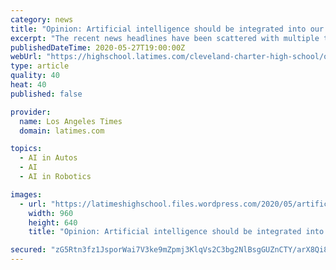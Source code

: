```yaml
---
category: news
title: "Opinion: Artificial intelligence should be integrated into our workforce"
excerpt: "The recent news headlines have been scattered with multiple topics of discussion on Artificial Intelligence, or AI, and its wide application. Artificial Intelligence has been altering and mediating all forms of human interaction,"
publishedDateTime: 2020-05-27T19:00:00Z
webUrl: "https://highschool.latimes.com/cleveland-charter-high-school/opinion-artificial-intelligence-should-be-integrated-into-our-workforce/"
type: article
quality: 40
heat: 40
published: false

provider:
  name: Los Angeles Times
  domain: latimes.com

topics:
  - AI in Autos
  - AI
  - AI in Robotics

images:
  - url: "https://latimeshighschool.files.wordpress.com/2020/05/artificial-intelligence-3382507_960_720.jpg"
    width: 960
    height: 640
    title: "Opinion: Artificial intelligence should be integrated into our workforce"

secured: "zG5Rtn3fz1JsporWai7V3ke9mZpmj3KlqVs2C3bg2NlBsgGUZnCTY/arX8Qi85j8AQEfmwZNfpjRXoXTNmhRIOHg85pIC0IH2803Kp6jrECzknwk2yiV1zdvVgjYTKzy9ldeQ9Fq4AgEBwRu5ur9odvoNthftAzLToUTIyJtR7skB/XnXpxxluuv4d3RvvaJRZwVDYPBLdcP8RLibLgQFhBk12ZWwENu3uManpjzFASQWV7Lop37rb4bx1RBqiPNhsKTfdzzJFv0aBhGJObGEqgbiYxJALzSK5Ewy/f0sXpF2ja35PPuGvJ0gac/xe1toba1mp3q7/OaY4n7S0ohUqedmtkj6dL3eOG9P6SrQLEhlkbDpJaYcdwlG0nac4iB96UTRJcV6z3jkHOyn4k5/h9JY/IrT0lGN/QAzk6qL0hkBQqW7UJsL5Wid3RA1VR84q86g9prX8bA7fAi4a0N9uDwnngBWA5REsG08eGEirs=;keD1MuyKEzrVPT3RFAlQNw=="
---
```



